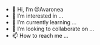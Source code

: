 - 👋 Hi, I’m @Avaronea
- 👀 I’m interested in ...
- 🌱 I’m currently learning ...
- 💞️ I’m looking to collaborate on ...
- 📫 How to reach me ...

<!---
Avaronea/Avaronea is a ✨ special ✨ repository because its `README.md` (this file) appears on your GitHub profile.
You can click the Preview link to take a look at your changes.
--->
